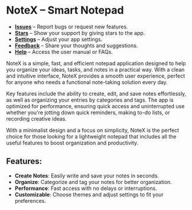 # NoteX – Smart Notepad

- [**Issues**](https://github.com/coretrackcreator/NoteX/issues) – Report bugs or request new features.
- [**Stars**](https://github.com/coretrackcreator/NoteX/stargazers) – Show your support by giving stars to the app.
- [**Settings**](https://github.com/coretrackcreator/NoteX/settings) – Adjust your app settings.
- [**Feedback**](https://github.com/coretrackcreator/NoteX/issues) – Share your thoughts and suggestions.
- [**Help**](https://github.com/coretrackcreator/NoteX/wiki) – Access the user manual or FAQs.

NoteX is a simple, fast, and efficient notepad application designed to help you organize your ideas, tasks, and notes in a practical way. With a clean and intuitive interface, NoteX provides a smooth user experience, perfect for anyone who needs a functional note-taking solution every day.

Key features include the ability to create, edit, and save notes effortlessly, as well as organizing your entries by categories and tags. The app is optimized for performance, ensuring quick access and uninterrupted use whether you're jotting down quick reminders, making to-do lists, or recording creative ideas.

With a minimalist design and a focus on simplicity, NoteX is the perfect choice for those looking for a lightweight notepad that includes all the useful features to boost organization and productivity.

## Features:
- **Create Notes**: Easily write and save your notes in seconds.
- **Organize**: Categorize and tag your notes for better organization.
- **Performance**: Fast access with no delays or interruptions.
- **Customizable**: Choose themes and adjust settings to fit your preferences.

